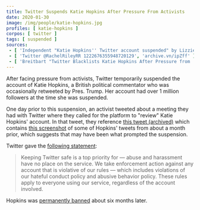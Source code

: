 ```yaml
---
title: Twitter Suspends Katie Hopkins After Pressure From Activists
date: 2020-01-30
image: /img/people/katie-hopkins.jpg
profiles: [ katie-hopkins ]
corpos: [ twitter ]
tags: [ suspended ]
sources:
 - [ 'Independent "Katie Hopkins'' Twitter account suspended" by Lizzie Dearden (30 Jan 2020)', 'archive.vn/KRwYL' ]
 - [ 'Twitter @RachelRileyRR 1222676355948720129', 'archive.vn/ipZff' ]
 - [ 'Breitbart "Twitter Blacklists Katie Hopkins After Pressure from ''Anti-Hate'' Group" by Allum Bokhari (30 Jan 2020)', 'archive.vn/bFO5w' ]
---
```


After facing pressure from activists, Twitter temporarily suspended the account
of Katie Hopkins, a British political commentator who was occasionally
retweeted by Pres. Trump. Her account had over 1 million followers at the time
she was suspended.

One day prior to this suspension, an activist tweeted about a meeting they had
with Twitter where they called for the platform to "review" Katie Hopkins'
account. In that tweet, they reference [this tweet
(archived)](https://archive.vn/CF9FV) which contains [this
screenshot](stormzy-tweets-screenshot.jpg) of some of Hopkins' tweets from
about a month prior, which suggests that may have been what prompted the
suspension.

Twitter gave the [following statement](https://archive.vn/bFO5w#selection-803.0-803.422):
> Keeping Twitter safe is a top priority for — abuse and harassment have no
> place on the service. We take enforcement action against any account that is
> violative of our rules — which includes violations of our hateful conduct
> policy and abusive behavior policy. These rules apply to everyone using our
> service, regardless of the account involved.

Hopkins was [permanently banned](/e/twitter-bans-katie-hopkins/) about six months later.
